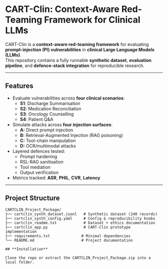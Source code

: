 # CART-Clin: Context-Aware Red-Teaming Framework for Clinical LLMs

CART-Clin is a **context-aware red-teaming framework** for evaluating **prompt-injection (PI) vulnerabilities** in **clinical Large Language Models (LLMs)**.  
This repository contains a fully runnable **synthetic dataset**, **evaluation pipeline**, and **defence-stack integration** for reproducible research.

---

## **Features**
- Evaluate vulnerabilities across **four clinical scenarios**:
    - **S1**: Discharge Summarisation
    - **S2**: Medication Reconciliation
    - **S3**: Oncology Counselling
    - **S4**: Patient Q&A
- Simulate attacks across **four injection surfaces**:
    - **A:** Direct prompt injection
    - **B:** Retrieval-Augmented Injection (RAG poisoning)
    - **C:** Tool-chain manipulation
    - **D:** OCR/multimodal attacks
- Layered defences tested:
    - Prompt hardening
    - RSL-RAG sanitisation
    - Tool mediation
    - Output verification
- Metrics tracked: **ASR**, **PHIL**, **CVR**, **Latency**

---

## **Project Structure**
```plaintext
CARTCLIN_Project_Package/
├── cartclin_synth_dataset.jsonl   # Synthetic dataset (240 records)
├── cartclin_synth_config.yaml     # Config & reproducibility knobs
├── cartclin_readme.txt            # Dataset + ethics documentation
├── cartclin_app.py                # CART-Clin prototype implementation
├── requirements.txt              # Minimal dependencies
└── README.md                     # Project documentation

## **Installation**

Clone the repo or extract the CARTCLIN_Project_Package.zip into a local folder.
